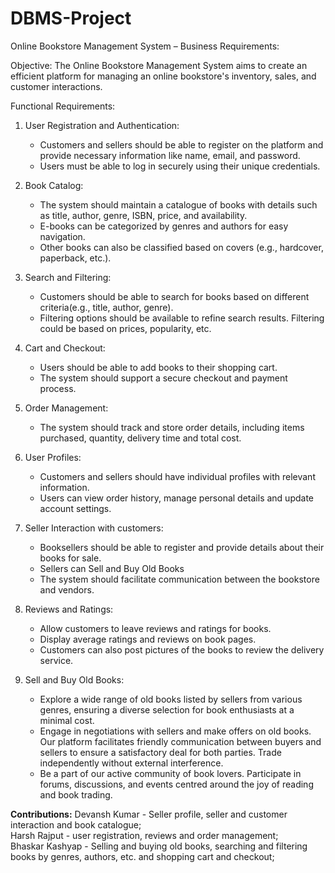 # DBMS-Project

Online Bookstore Management System – Business Requirements:

Objective:
The Online Bookstore Management System aims to create an efficient platform for managing an online bookstore's inventory, sales, and customer interactions.

Functional Requirements:

1. User Registration and Authentication:
   - Customers and sellers should be able to register on the platform and provide necessary information like name, email, and password.
   - Users must be able to log in securely using their unique credentials.

2. Book Catalog:
   - The system should maintain a catalogue of books with details such as title, author, genre, ISBN, price, and availability.
   - E-books can be categorized by genres and authors for easy navigation.
   - Other books can also be classified based on covers (e.g., hardcover, paperback, etc.).

3. Search and Filtering:
   - Customers should be able to search for books based on different criteria(e.g., title, author, genre).
   - Filtering options should be available to refine search results. Filtering could be based on prices, popularity, etc.

4. Cart and Checkout:
   - Users should be able to add books to their shopping cart.
   - The system should support a secure checkout and payment process.

5. Order Management:
   - The system should track and store order details, including items purchased, quantity, delivery time and total cost.

6. User Profiles:
   - Customers and sellers should have individual profiles with relevant information.
   - Users can view order history, manage personal details and update account settings.

7. Seller Interaction with customers:
   - Booksellers should be able to register and provide details about their books for sale.
   - Sellers can Sell and Buy Old Books
   - The system should facilitate communication between the bookstore and vendors.

8. Reviews and Ratings:
    - Allow customers to leave reviews and ratings for books.
    - Display average ratings and reviews on book pages.
    - Customers can also post pictures of the books to review the delivery service.

9. Sell and Buy Old Books:
    - Explore a wide range of old books listed by sellers from various genres, ensuring a diverse selection for book enthusiasts at a minimal cost.
    - Engage in negotiations with sellers and make offers on old books. Our platform facilitates friendly communication between buyers and sellers to ensure a satisfactory deal for both parties. Trade independently without external interference. 
    - Be a part of our active community of book lovers. Participate in forums, discussions, and events centred around the joy of reading and book trading.

**Contributions:**
Devansh Kumar - Seller profile, seller and customer interaction and book catalogue;<br />
Harsh Rajput - user registration, reviews and order management;<br />
Bhaskar Kashyap - Selling and buying old books, searching and filtering books by genres, authors, etc. and shopping cart and checkout;
